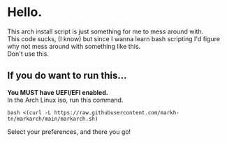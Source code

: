 # Hello. 
This arch install script is just something for me to mess around with.\
This code sucks, (I know) but since I wanna learn bash scripting I'd figure why not mess around with something like this.\
Don't use this.
## If you do want to run this...
**You MUST have UEFI/EFI enabled.**\
In the Arch Linux iso, run this command.
```
bash <(curl -L https://raw.githubusercontent.com/markh-tn/markarch/main/markarch.sh)
```
Select your preferences, and there you go!
